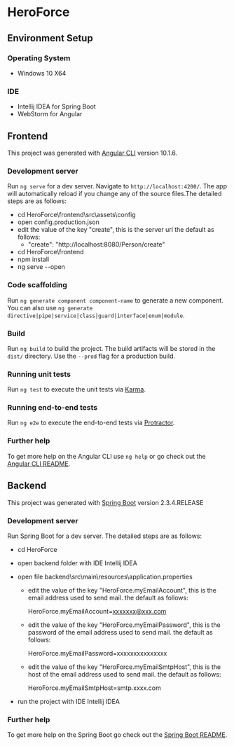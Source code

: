 # HeroForce

## Environment Setup

### Operating System

- Windows 10 X64

### IDE

- Intellij IDEA for Spring Boot
- WebStorm for Angular

## Frontend

This project was generated with [Angular CLI](https://github.com/angular/angular-cli) version 10.1.6.

### Development server

Run `ng serve` for a dev server. Navigate to `http://localhost:4200/`. The app will automatically reload if you change any of the source files.The detailed steps are as follows:

- cd HeroForce\frontend\src\assets\config
- open config.production.json
- edit the value of the key "create", this is the server url the default as follows:
  - "create": "http://localhost:8080/Person/create"
- cd HeroForce\frontend
- npm install
- ng serve --open

### Code scaffolding

Run `ng generate component component-name` to generate a new component. You can also use `ng generate directive|pipe|service|class|guard|interface|enum|module`.

### Build

Run `ng build` to build the project. The build artifacts will be stored in the `dist/` directory. Use the `--prod` flag for a production build.

### Running unit tests

Run `ng test` to execute the unit tests via [Karma](https://karma-runner.github.io).

### Running end-to-end tests

Run `ng e2e` to execute the end-to-end tests via [Protractor](http://www.protractortest.org/).

### Further help

To get more help on the Angular CLI use `ng help` or go check out the [Angular CLI README](https://github.com/angular/angular-cli/blob/master/README.md).

## Backend

This project was generated with [Spring Boot](https://github.com/spring-projects/spring-boot) version 2.3.4.RELEASE

### Development server

Run Spring Boot for a dev server. The detailed steps are as follows:

- cd HeroForce
- open backend folder with IDE Intellij IDEA
- open file backend\src\main\resources\application.properties

  - edit the value of the key "HeroForce.myEmailAccount", this is the email address used to send mail. the default as follows:

    HeroForce.myEmailAccount=xxxxxxx@xxx.com

  - edit the value of the key "HeroForce.myEmailPassword", this is the password of the email address used to send mail. the default as follows:

    HeroForce.myEmailPassword=xxxxxxxxxxxxxxx

  - edit the value of the key "HeroForce.myEmailSmtpHost", this is the host of the email address used to send mail. the default as follows:

    HeroForce.myEmailSmtpHost=smtp.xxxx.com

- run the project with IDE Intellij IDEA

### Further help

To get more help on the Spring Boot go check out the [Spring Boot README](https://github.com/spring-projects/spring-boot/blob/master/README.adoc).
